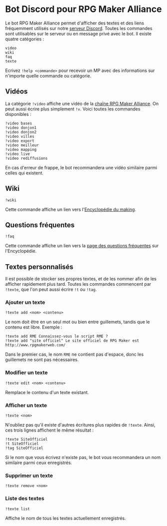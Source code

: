 # Bot Discord pour RPG Maker Alliance

Le bot RPG Maker Alliance permet d'afficher des textes et des liens fréquemment utilisés sur notre [serveur Discord](https://discord.gg/RrBppaj). Toutes les commandes sont utilisables sur le serveur ou en message privé avec le bot. Il existe quatre catégories :

```
video
wiki
faq
texte
```

Ecrivez `!help <commande>` pour recevoir un MP avec des informations sur n'importe quelle commande ou catégorie.

## Vidéos

La catégorie `!video` affiche une vidéo de la [chaîne RPG Maker Alliance](https://www.youtube.com/c/AurelienVideos). On peut aussi écrire plus simplement `!v`. Voici toutes les commandes disponibles :

```
!video bases
!video donjon1
!video donjon2
!video villes
!video export
!video meilleur
!video mapping
!video live
!video rediffusions
```

En cas d'erreur de frappe, le bot recommandera une vidéo similaire parmi celles qui existent.

## Wiki

```
!wiki
```

Cette commande affiche un lien vers l'[Encyclopédie du making](https://wiki.rpgmakeralliance.com/).

## Questions fréquentes

```
!faq
```

Cette commande affiche un lien vers la [page des questions fréquentes](https://wiki.rpgmakeralliance.com/faq) sur l'Encyclopédie.

## Textes personnalisés

Il est possible de stocker ses propres textes, et de les nommer afin de les afficher rapidement plus tard. Toutes les commandes commencent par `!texte`, que l'on peut aussi écrire `!t` ou `!tag`.

### Ajouter un texte

```
!texte add <nom> <contenu>
```

Le nom doit être en un seul mot ou bien entre guillemets, tandis que le contenu est libre. Exemple :

```
!texte add RME Connaissez-vous le script RME ?
!texte add "site officiel" Le site officiel de RPG Maker est http://www.rpgmakerweb.com/
```

Dans le premier cas, le nom `RME` ne contient pas d'espace, donc les guillemets ne sont pas nécessaires.

### Modifier un texte

```
!texte edit <nom> <contenu>
```

Remplace le contenu d'un texte existant.

### Afficher un texte

```
!texte <nom>
```

N'oubliez pas qu'il existe d'autres écritures plus rapides de `!texte`. Ainsi, ces trois lignes affichent le même résultat :

```
!texte SiteOfficiel
!t SiteOfficiel
!tag SiteOfficiel
```

Si le nom que vous écrivez n'existe pas, le bot vous recommandera un nom similaire parmi ceux enregistrés.

### Supprimer un texte

```
!texte remove <nom>
```

### Liste des textes

```
!texte list
```

Affiche le nom de tous les textes actuellement enregistrés.
